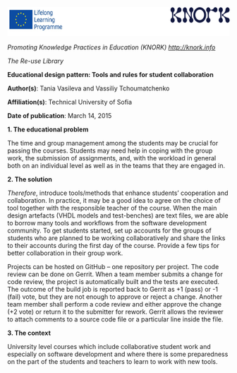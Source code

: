 <img src="img023/media/image01.png" width="624" height="65" />

*Promoting Knowledge Practices in Education (KNORK) http://knork.info*

*The Re-use Library*

**Educational design pattern: Tools and rules for student collaboration**

**Author(s)**: Tania Vasileva and Vassiliy Tchoumatchenko

**Affiliation(s)**: Technical University of Sofia

**Date of publication**: March 14, 2015

**1. The educational problem**

The time and group management among the students may be crucial for passing the courses. Students may need help in coping with the group work, the submission of assignments, and, with the workload in general both on an individual level as well as in the teams that they are engaged in.

**2. The solution**

*Therefore*, introduce tools/methods that enhance students’ cooperation and collaboration. In practice, it may be a good idea to agree on the choice of tool together with the responsible teacher of the course. When the main design artefacts (VHDL models and test-benches) are text files, we are able to borrow many tools and workflows from the software development community. To get students started, set up accounts for the groups of students who are planned to be working collaboratively and share the links to their accounts during the first day of the course. Provide a few tips for better collaboration in their group work.

Projects can be hosted on GitHub – one repository per project. The code review can be done on Gerrit. When a team member submits a change for code review, the project is automatically built and the tests are executed. The outcome of the build job is reported back to Gerrit as +1 (pass) or -1 (fail) vote, but they are not enough to approve or reject a change. Another team member shall perform a code review and either approve the change (+2 vote) or return it to the submitter for rework. Gerrit allows the reviewer to attach comments to a source code file or a particular line inside the file.

**3. The context**

University level courses which include collaborative student work and especially on software development and where there is some preparedness on the part of the students and teachers to learn to work with new tools.
